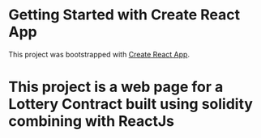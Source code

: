 # Getting Started with Create React App

This project was bootstrapped with [Create React App](https://github.com/facebook/create-react-app).


# This project is a web page for a Lottery Contract built using solidity combining with ReactJs 
